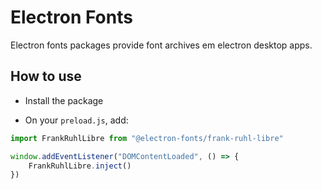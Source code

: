 # Electron Fonts

Electron fonts packages provide font archives em electron desktop apps.

## How to use

* Install the package

* On your `preload.js`, add:

```ts
import FrankRuhlLibre from "@electron-fonts/frank-ruhl-libre"

window.addEventListener("DOMContentLoaded", () => {
    FrankRuhlLibre.inject()
})
```